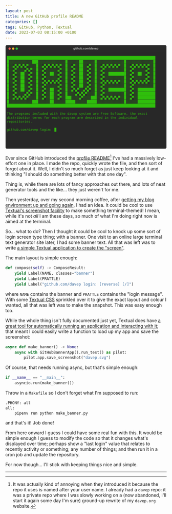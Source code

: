 ```yaml
---
layout: post
title: A new GitHub profile README
categories: []
tags: GitHub, Python, Textual
date: 2023-07-03 08:15:00 +0100
---
```


![](https://raw.githubusercontent.com/davep/davep/main/davep.svg)

Ever since GitHub introduced the [profile
README](https://docs.github.com/en/account-and-profile/setting-up-and-managing-your-github-profile/customizing-your-profile/managing-your-profile-readme)[^1]
I've had a massively low-effort one in place. I made the repo, quickly wrote
the file, and then sort of forgot about it. Well, I didn't so much forget as
just keep looking at it and thinking "I should do something better with that
one day".

Thing is, while there are lots of fancy approaches out there, and lots of
neat generator tools and the like... they just weren't for me.

Then yesterday, over my second morning coffee, after [getting my blog
environment up and going again](/2023/07/02/catching-up.html), I had an
idea. It could be cool to use [Textual's screenshot
facility](https://textual.textualize.io/api/app/#textual.app.App.save_screenshot)
to make something terminal-themed! I mean, while it's not *all* I am these
days, so much of what I'm doing right now is aimed at the terminal.

So... what to do? Then I thought it could be cool to knock up some sort of
login screen type thing; with a banner. One visit to an online large
terminal text generator site later, I had some banner text. All that was
left was to write [a simple Textual application to create the
"screen"](https://github.com/davep/davep/blob/main/make_banner.py).

The main layout is simple enough:

```python
def compose(self) -> ComposeResult:
    yield Label(NAME, classes="banner")
    yield Label(PRATTLE)
    yield Label("github.com/davep login: [reverse] [/]")
```

where `NAME` contains the banner and `PRATTLE` contains the "login message".
With some [Textual CSS](https://textual.textualize.io/guide/CSS/) sprinkled
over it to give the exact layout and colour I wanted, all that was left was
to make the snapshot. This was easy enough too.

While the whole thing isn't fully documented just yet, Textual does have [a
great tool for automatically running an application and interacting with
it](https://textual.textualize.io/api/app/#textual.app.App.run_test); that
meant I could easily write a function to load up my app and save the
screenshot:

```python
async def make_banner() -> None:
    async with GitHubBannerApp().run_test() as pilot:
        pilot.app.save_screenshot("davep.svg")
```

Of course, that needs running async, but that's simple enough:

```python
if __name__ == "__main__":
    asyncio.run(make_banner())
```

Throw in a `Makefile` so I don't forget what I'm supposed to run:

```
.PHONY: all
all:
    pipenv run python make_banner.py
```

and that's it! Job done!

From here onward I guess I could have some real fun with this. It would be
simple enough I guess to modify the code so that it changes what's displayed
over time; perhaps show a "last login" value that relates to recently
activity or something; any number of things; and then run it in a cron job
and update the repository.

For now though... I'll stick with keeping things nice and simple.

---
[^1]: It was actually kind of annoying when they introduced it because the
    repo it uses is named after your user name. I already had a `davep`
    repo: it was a private repo where I was slowly working on a (now
    abandoned, I'll start it again some day I'm sure) ground-up rewrite of
    my `davep.org` website.

[//]: # (2023-07-03-making-my-github-banner.md ends here)
